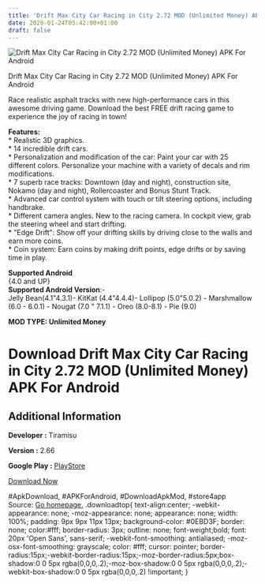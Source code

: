 ```yaml
---
title: 'Drift Max City Car Racing in City 2.72 MOD (Unlimited Money) APK For Android'
date: 2020-01-24T05:42:00+01:00
draft: false
---
```


![Drift Max City Car Racing in City 2.72 MOD (Unlimited Money) APK For Android](https://i1.wp.com/apkhome.net/wp-content/uploads/2020/01/Drift-Max-City-Car-Racing-in-City-2.72-MOD-Unlimited-Money.png "Drift Max City Car Racing in City 2.72 MOD (Unlimited Money) APK For Android")

  

Drift Max City Car Racing in City 2.72 MOD (Unlimited Money) APK For Android

Race realistic asphalt tracks with new high-performance cars in this awesome driving game. Download the best FREE drift racing game to experience the joy of racing in town!

**Features:**  
\* Realistic 3D graphics.  
\* 14 incredible drift cars.  
\* Personalization and modification of the car: Paint your car with 25 different colors. Personalize your machine with a variety of decals and rim modifications.  
\* 7 superb race tracks: Downtown (day and night), construction site, Nokamo (day and night), Rollercoaster and Bonus Stunt Track.  
\* Advanced car control system with touch or tilt steering options, including handbrake.  
\* Different camera angles. New to the racing camera. In cockpit view, grab the steering wheel and start drifting.  
\* "Edge Drift": Show off your drifting skills by driving close to the walls and earn more coins.  
\* Coin system: Earn coins by making drift points, edge drifts or by saving time in play.

**Supported Android**  
{4.0 and UP}  
**Supported Android Version**:-  
Jelly Bean(4.1"4.3.1)- KitKat (4.4"4.4.4)- Lollipop (5.0"5.0.2) - Marshmallow (6.0 - 6.0.1) - Nougat (7.0 " 7.1.1) - Oreo (8.0-8.1) - Pie (9.0)

**MOD TYPE: Unlimited Money**

Download Drift Max City Car Racing in City 2.72 MOD (Unlimited Money) APK For Android
=====================================================================================

Additional Information
----------------------

**Developer :** Tiramisu

**Version :** 2.66

**Google Play :** [PlayStore](https://play.google.com/store/apps/details?id=tr.com.tiramisu.driftmaxcity)

  

[Download Now](https://store4app.co/post/drift-max-city-car-racing-in-city-2-72-mod-unlimited-money-apk-for-android_1579778360)

  
#ApkDownload, #APKForAndroid, #DownloadApkMod, #store4app  
Source: [Go homepage.](https://store4app.co/post/drift-max-city-car-racing-in-city-2-72-mod-unlimited-money-apk-for-android_1579778360) .downloadtop{ text-align:center; -webkit-appearance: none; -moz-appearance: none; appearance: none; width: 100%; padding: 9px 9px 11px 13px; background-color: #0EBD3F; border: none; color:#fff; border-radius: 3px; outline: none; font-weight;bold; font: 20px 'Open Sans', sans-serif; -webkit-font-smoothing: antialiased; -moz-osx-font-smoothing: grayscale; color: #fff; cursor: pointer; border-radius:15px;-webkit-border-radius:15px;-moz-border-radius:5px;box-shadow:0 0 5px rgba(0,0,0,.2);-moz-box-shadow:0 0 5px rgba(0,0,0,.2);-webkit-box-shadow:0 0 5px rgba(0,0,0,.2) !important; }